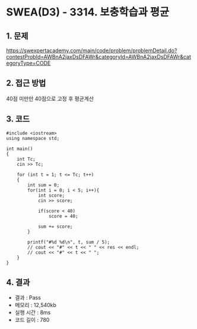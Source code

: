 # SWEA(D3) - 3314. 보충학습과 평균

## 1. 문제  
https://swexpertacademy.com/main/code/problem/problemDetail.do?contestProbId=AWBnA2jaxDsDFAWr&categoryId=AWBnA2jaxDsDFAWr&categoryType=CODE
## 2. 접근 방법  
40점 미만만 40점으로 고정 후 평균계산
## 3. 코드  
```
#include <iostream>
using namespace std;

int main()
{
	int Tc;
	cin >> Tc;

	for (int t = 1; t <= Tc; t++)
	{
        int sum = 0;
        for(int i = 0; i < 5; i++){
            int score;
            cin >> score;

            if(score < 40)
                score = 40;

            sum += score;
        }

        printf("#%d %d\n", t, sum / 5);
		// cout << "#" << t << " " << res << endl;
        // cout << "#" << t << " ";
	}
}
```
## 4. 결과
- 결과 : Pass 
- 메모리 : 12,540kb
- 실행 시간 : 8ms
- 코드 길이 : 780